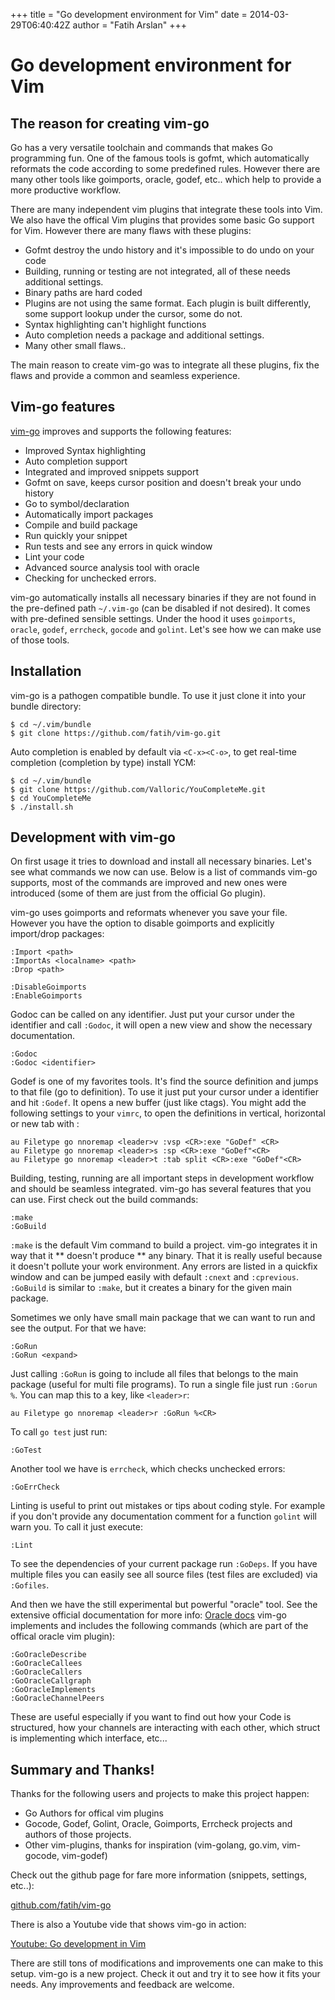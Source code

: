 +++
title = "Go development environment for Vim"
date = 2014-03-29T06:40:42Z
author = "Fatih Arslan"
+++

# Go development environment for Vim

## The reason for creating vim-go

Go has a very versatile toolchain and commands that makes Go programming fun.
One of the famous tools is gofmt, which automatically reformats the code
according to some predefined rules. However there are many other tools like
goimports, oracle, godef, etc.. which help to provide a more productive workflow. 

There are many independent vim plugins that integrate these tools into Vim. We
also have the offical Vim plugins that provides some basic Go support for Vim.
However there are many flaws with these plugins:

- Gofmt destroy the undo history and it's impossible to do undo on your code
- Building, running or testing are not integrated, all of these needs additional settings.
- Binary paths are hard coded
- Plugins are not using the same format. Each plugin is built differently, some support lookup under the cursor, some do not.
- Syntax highlighting can't highlight functions
- Auto completion needs a package and additional settings.
- Many other small flaws..

The main reason to create vim-go was to integrate all these plugins, fix the
flaws and provide a common and seamless experience. 


## Vim-go features

[vim-go](https://github.com/fatih/vim-go) improves and supports the following
features:

- Improved Syntax highlighting
- Auto completion support
- Integrated and improved snippets support
- Gofmt on save, keeps cursor position and doesn't break your undo history
- Go to symbol/declaration
- Automatically import packages
- Compile and build package
- Run quickly your snippet
- Run tests and see any errors in quick window
- Lint your code
- Advanced source analysis tool with oracle
- Checking for unchecked errors.

vim-go automatically installs all necessary binaries if they are not found in
the pre-defined path `~/.vim-go` (can be disabled if not desired). It comes with
pre-defined sensible settings.  Under the hood it uses `goimports`, `oracle`,
`godef`, `errcheck`, `gocode` and `golint`. Let's see how we can make use of
those tools.

## Installation

vim-go is a pathogen compatible bundle. To use it just clone it into your
bundle directory:

    $ cd ~/.vim/bundle
    $ git clone https://github.com/fatih/vim-go.git

Auto completion is enabled by default via `<C-x><C-o>`, to get real-time
completion (completion by type) install YCM:

    $ cd ~/.vim/bundle
    $ git clone https://github.com/Valloric/YouCompleteMe.git
    $ cd YouCompleteMe
    $ ./install.sh

## Development with vim-go

On first usage it tries to download and install all necessary binaries.
Let's see what commands we now can use. Below is a list of commands vim-go
supports, most of the commands are improved and new ones were introduced (some
of them are just from the official Go plugin).

vim-go uses goimports and reformats whenever you save your file. However you
have the option to disable goimports and explicitly import/drop packages:

    :Import <path>
    :ImportAs <localname> <path>
    :Drop <path>

    :DisableGoimports
    :EnableGoimports

Godoc can be called on any identifier. Just put your cursor under the
identifier and call `:Godoc`, it will open a new view and show the necessary documentation.

    :Godoc
    :Godoc <identifier>

Godef is one of my favorites tools. It's find the source definition and jumps
to that file (go to definition). To use it just put your cursor under a
identifier and hit `:Godef`. It opens a new buffer (just like ctags). You might
add the following settings to your `vimrc`, to open the definitions in vertical,
horizontal or new tab with :

    au Filetype go nnoremap <leader>v :vsp <CR>:exe "GoDef" <CR>
    au Filetype go nnoremap <leader>s :sp <CR>:exe "GoDef"<CR>
    au Filetype go nnoremap <leader>t :tab split <CR>:exe "GoDef"<CR>

Building, testing, running are all important steps in development workflow and
should be seamless integrated. vim-go has several features that you can use. First check out the build commands:

    :make
    :GoBuild

`:make` is the default Vim command to build a project. vim-go integrates it
in way that it ** doesn't produce ** any binary. That it is really useful
because it doesn't pollute your work environment. Any errors are listed in a
quickfix window and can be jumped easily with default `:cnext` and
`:cprevious`.  `:GoBuild` is similar to `:make`, but it creates a binary for
the given main package.

Sometimes we only have small main package that we can want to run and see the
output. For that we have:

    :GoRun 
    :GoRun <expand>

Just calling `:GoRun` is going to include all files that belongs to the main
package (useful for multi file programs). To run a single file just run
`:Gorun %`. You can map this to a key, like `<leader>r`:

    au Filetype go nnoremap <leader>r :GoRun %<CR>

To call `go test` just run:

    :GoTest

Another tool we have is `errcheck`, which checks unchecked errors:

    :GoErrCheck

Linting is useful to print out mistakes or tips about coding style. For example
if you don't provide any documentation comment for a function `golint` will
warn you. To call it just execute:

    :Lint

To see the dependencies of your current package run `:GoDeps`. If you have
multiple files you can easily see all source files (test files are excluded)
via `:Gofiles`.

And then we have the still experimental but powerful "oracle" tool. See the
extensive official documentation for more info: [Oracle docs](https://docs.google.com/document/d/1SLk36YRjjMgKqe490mSRzOPYEDe0Y_WQNRv-EiFYUyw/view) vim-go implements and includes the following commands (which are part of the
offical oracle vim plugin):

    :GoOracleDescribe
    :GoOracleCallees
    :GoOracleCallers
    :GoOracleCallgraph
    :GoOracleImplements
    :GoOracleChannelPeers

These are useful especially if you want to find out how your Code is
structured, how your channels are interacting with each other, which struct is
implementing which interface, etc...


## Summary and Thanks!

Thanks for the following users and projects to make this project happen:

- Go Authors for offical vim plugins
- Gocode, Godef, Golint, Oracle, Goimports, Errcheck projects and authors of those projects.
- Other vim-plugins, thanks for inspiration (vim-golang, go.vim, vim-gocode, vim-godef)

Check out the github page for fare more information (snippets, settings, etc..):

[github.com/fatih/vim-go](https://github.com/fatih/vim-go)

There is also a Youtube vide that shows vim-go in action:

[Youtube: Go development in Vim](https://www.youtube.com/watch?v=rD11pEx5h8c)

There are still tons of modifications and improvements one can make to this
setup. vim-go is a new project. Check it out and try it to see how it fits your
needs. Any improvements and feedback are welcome.












